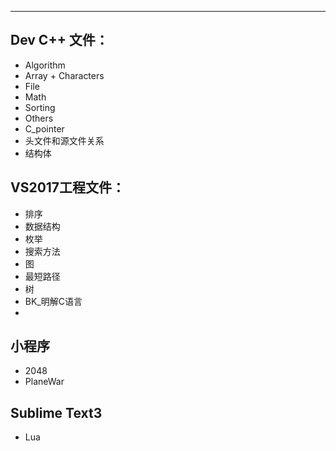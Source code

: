-------------
## Dev C++ 文件：
- Algorithm
- Array + Characters
- File
- Math
- Sorting
- Others
- C_pointer
- 头文件和源文件关系
- 结构体

## VS2017工程文件：
- 排序
- 数据结构
- 枚举
- 搜索方法
- 图
- 最短路径
- 树
- BK_明解C语言
- 
## 小程序
- 2048
- PlaneWar

## Sublime Text3
- Lua